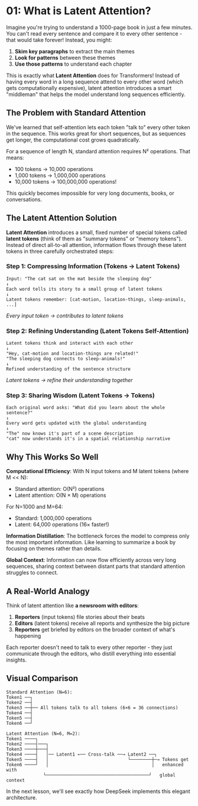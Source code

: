 # 01: What is Latent Attention?

Imagine you're trying to understand a 1000-page book in just a few minutes. You can't read every sentence and compare it to every other sentence - that would take forever! Instead, you might:

1. **Skim key paragraphs** to extract the main themes
2. **Look for patterns** between these themes  
3. **Use those patterns** to understand each chapter

This is exactly what **Latent Attention** does for Transformers! Instead of having every word in a long sequence attend to every other word (which gets computationally expensive), latent attention introduces a smart "middleman" that helps the model understand long sequences efficiently.

## The Problem with Standard Attention

We've learned that self-attention lets each token "talk to" every other token in the sequence. This works great for short sequences, but as sequences get longer, the computational cost grows quadratically. 

For a sequence of length N, standard attention requires N² operations. That means:
- 100 tokens → 10,000 operations  
- 1,000 tokens → 1,000,000 operations
- 10,000 tokens → 100,000,000 operations!

This quickly becomes impossible for very long documents, books, or conversations.

## The Latent Attention Solution

**Latent Attention** introduces a small, fixed number of special tokens called **latent tokens** (think of them as "summary tokens" or "memory tokens"). Instead of direct all-to-all attention, information flows through these latent tokens in three carefully orchestrated steps:

### Step 1: Compressing Information (Tokens → Latent Tokens)
```
Input: "The cat sat on the mat beside the sleeping dog"
↓
Each word tells its story to a small group of latent tokens
↓ 
Latent tokens remember: [cat-motion, location-things, sleep-animals, ...]
```
*Every input token → contributes to latent tokens*

### Step 2: Refining Understanding (Latent Tokens Self-Attention)  
```
Latent tokens think and interact with each other
↓
"Hey, cat-motion and location-things are related!"
"The sleeping dog connects to sleep-animals!"
↓
Refined understanding of the sentence structure
```
*Latent tokens → refine their understanding together*

### Step 3: Sharing Wisdom (Latent Tokens → Tokens)
```
Each original word asks: "What did you learn about the whole sentence?"
↓
Every word gets updated with the global understanding
↓
"The" now knows it's part of a scene description
"cat" now understands it's in a spatial relationship narrative
```

## Why This Works So Well

**Computational Efficiency**: With N input tokens and M latent tokens (where M << N):
- Standard attention: O(N²) operations
- Latent attention: O(N × M) operations

For N=1000 and M=64:
- Standard: 1,000,000 operations
- Latent: 64,000 operations (16× faster!)

**Information Distillation**: The bottleneck forces the model to compress only the most important information. Like learning to summarize a book by focusing on themes rather than details.

**Global Context**: Information can now flow efficiently across very long sequences, sharing context between distant parts that standard attention struggles to connect.

## A Real-World Analogy

Think of latent attention like **a newsroom with editors**:

1. **Reporters** (input tokens) file stories about their beats
2. **Editors** (latent tokens) receive all reports and synthesize the big picture  
3. **Reporters** get briefed by editors on the broader context of what's happening

Each reporter doesn't need to talk to every other reporter - they just communicate through the editors, who distill everything into essential insights.

## Visual Comparison

```
Standard Attention (N=6):
Token1 ──┐
Token2 ──┤
Token3 ──┼── All tokens talk to all tokens (6×6 = 36 connections)
Token4 ──┤
Token5 ──┤  
Token6 ──┘

Latent Attention (N=6, M=2):
Token1 ────┐
Token2 ────┤───┐
Token3 ────┼───┤
Token4 ────┤   │── Latent1 ←── Cross-talk ──→ Latent2 ──┐
Token5 ────┤   │                              └────────┼─→ Tokens get
Token6 ────┘   │                                       │   enhanced with
              └───────────────────────────────────────┘   global context
```

In the next lesson, we'll see exactly how DeepSeek implements this elegant architecture.
